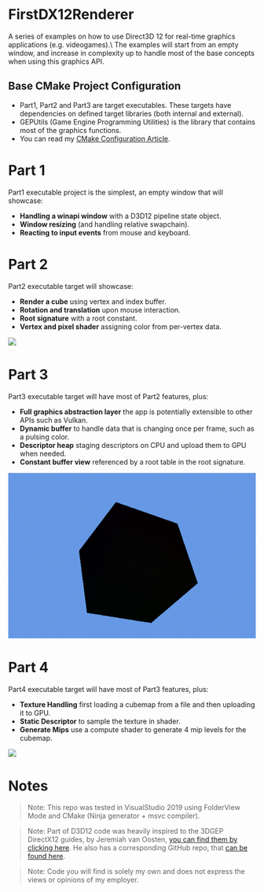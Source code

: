 # FirstDX12Renderer
A series of examples on how to use Direct3D 12 for real-time graphics applications (e.g. videogames).\\
The examples will start from an empty window, and increase in complexity up to handle most of the base concepts when using this graphics API.
## Base CMake Project Configuration
  - Part1, Part2 and Part3 are target executables. These targets have dependencies on defined target libraries (both internal and external).
  - GEPUtils (Game Engine Programming Utilities) is the library that contains most of the graphics functions.
  - You can read my [CMake Configuration Article](https://logins.github.io/programming/2020/05/17/CMakeInVisualStudio.html).
# Part 1
Part1 executable project is the simplest, an empty window that will showcase: 
- **Handling a winapi window** with a D3D12 pipeline state object.
- **Window resizing** (and handling relative swapchain).
- **Reacting to input events** from mouse and keyboard.

# Part 2
Part2 executable target will showcase:
- **Render a cube** using vertex and index buffer.
- **Rotation and translation** upon mouse interaction.
- **Root signature** with a root constant.
- **Vertex and pixel shader** assigning color from per-vertex data.

![](Part2/Content/part2.gif)

# Part 3
Part3 executable target will have most of Part2 features, plus:
- **Full graphics abstraction layer** the app is potentially extensible to other APIs such as Vulkan.
- **Dynamic buffer** to handle data that is changing once per frame, such as a pulsing color.
- **Descriptor heap** staging descriptors on CPU and upload them to GPU when needed.
- **Constant buffer view** referenced by a root table in the root signature.

![](Part3/Content/part3.gif)

# Part 4
Part4 executable target will have most of Part3 features, plus:
- **Texture Handling** first loading a cubemap from a file and then uploading it to GPU.
- **Static Descriptor** to sample the texture in shader.
- **Generate Mips** use a compute shader to generate 4 mip levels for the cubemap.

![](Part4/Content/part4.gif)

# Notes
>Note: This repo was tested in VisualStudio 2019 using FolderView Mode and CMake (Ninja generator + msvc compiler).

>Note: Part of D3D12 code was heavily inspired to the 3DGEP DirectX12 guides, by Jeremiah van Oosten, [you can find them by clicking here](https://www.3dgep.com/learning-directx-12-1/). He also has a corresponding GitHub repo, that [can be found here](https://github.com/jpvanoosten/LearningDirectX12/tree/v0.0.1).

>Note: Code you will find is solely my own and does not express the views or opinions of my employer.
